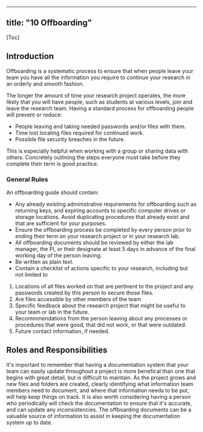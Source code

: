 
---
title: "10 Offboarding"
---

[Toc]

## Introduction

Offboarding is a systematic process to ensure that when people leave your team you have all the information you require to continue your research in an orderly and smooth fashion.

The longer the amount of time your research project operates, the more likely that you will have people, such as students at various levels, join and leave the research team. Having a standard process for offboarding people will prevent or reduce:

* People leaving and taking needed passwords and/or files with them.
* Time lost locating files required for continued work.
* Possible file security breaches in the future.

This is especially helpful when working with a group or sharing data with others. Concretely outlining the steps everyone must take before they complete their term is good practice.

### General Rules

An offboarding guide should contain:

* Any already existing administrative requirements for offboarding such as returning keys, and expiring accounts to specific computer drives or storage locations. Avoid duplicating procedures that already exist and that are sufficient for your purposes.
* Ensure the offboarding process be completed by every person prior to ending their term on your research project or in your research lab.
* All offboarding documents should be reviewed by either the lab manager, the PI, or their designate at least 5 days in advance of the final working day of the person leaving.
* Be written as plain text.
* Contain a checklist of actions specific to your research, including but not limited to
1.  Locations of all files worked on that are pertinent to the project and any passwords created by this person to secure those files.
2.  Are files accessible by other members of the team
3.  Specific feedback about the research project that might be useful to your team or lab in the future.
4.  Recommmendations from the person leaving about any processes or procedures that were good, that did not work, or that were outdated.
5.  Future contact information, if needed.





## Roles and Responsibilities

It's important to remember that having a documentation system that your team can easily update throughout a project is more benefical than one that begins with great detail, but is difficult to maintain.  As the project grows and new files and folders are created, clearly identifying what information team members need to document, and where that information needs to be put, will help keep things on track.  It is also worth considering having a person who periodically will check the documentation to ensure that it's accurate, and can update any inconsistencies. The offboarding documents can be a valuable source of information to assist in keeping the documentation system up to date.